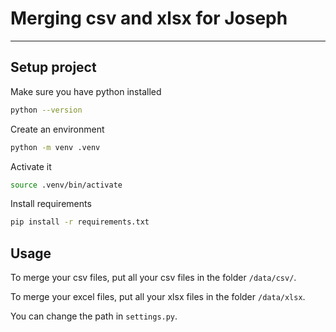 # Merging csv and xlsx for Joseph
---------------------------------


## Setup project

Make sure you have python installed

```bash
python --version
```

Create an environment

```bash
python -m venv .venv
```

Activate it

```sh
source .venv/bin/activate
```

Install requirements

```sh
pip install -r requirements.txt
```

## Usage

To merge your csv files, put all your csv files in the folder ```/data/csv/```.

To merge your excel files, put all your xlsx files in the folder ```/data/xlsx```.

You can change the path in ```settings.py```.